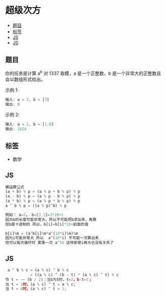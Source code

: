 超级次方
===
<!-- TOC -->

- [题目](#题目)
- [标签](#标签)
- [JS](#js)
- [JS](#js-1)

<!-- /TOC -->
## 题目
你的任务是计算 a<sup>b</sup> 对 1337 取模，a 是一个正整数，b 是一个非常大的正整数且会以数组形式给出。

示例 1:
```js
输入: a = 2, b = [3]
输出: 8
```

示例 2:
```js
输入: a = 2, b = [1,0]
输出: 1024
```

## 标签
- 数学

## JS
```js
模运算公式
(a + b) % p = (a % p + b % p) % p
(a - b) % p = (a % p - b % p) % p 
(a * b) % p = (a % p * b % p) % p
a ^ b % p = ((a % p)^b) % p

例如： a=2， b=[3,1]=3*10+1
因为b的长度可能非常大，所以不可能把b求出来，再算
但b是十进制的 所以，b[i]=b[i]*10+前面的值

b[i]%m = (a^b[i]%m*a^(10*i)%m)%m
因为i可能非常大 所以  a^(10*i) 不可能一次算出来 
但可以每次循环时 累乘一次 a^10 这样即使i再大也没有关系了
```

## JS
```js
 a ^ b % c = (a % c) ^ b % c
           = ((a % c) ^ (b - t) * (a % c) ^ t) % c
令 t = ~~ (b / 2)：当b为5时，t=2，b-t=3；
当 t = 1时，(a % c) ^ t = a % c;
当 t = 0时，(a % c) ^ t = 1;
```

